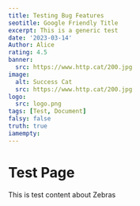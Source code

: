 ```yaml
---
title: Testing Bug Features
seotitle: Google Friendly Title
excerpt: This is a generic test
date: '2023-03-14'
Author: Alice
rating: 4.5
banner: 
  src: https://www.http.cat/200.jpg
image: 
  alt: Success Cat
  src: https://www.http.cat/200.jpg
logo:
  src: logo.png
tags: [Test, Document]
falsy: false
truth: true
iamempty: 
---
```


# Test Page

This is test content about Zebras